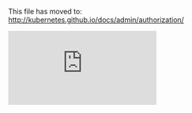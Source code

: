 <!-- BEGIN MUNGE: UNVERSIONED_WARNING -->


<!-- END MUNGE: UNVERSIONED_WARNING -->

This file has moved to: http://kubernetes.github.io/docs/admin/authorization/




<!-- BEGIN MUNGE: IS_VERSIONED -->
<!-- TAG IS_VERSIONED -->
<!-- END MUNGE: IS_VERSIONED -->


<!-- BEGIN MUNGE: GENERATED_ANALYTICS -->
[![Analytics](https://kubernetes-site.appspot.com/UA-36037335-10/GitHub/docs/admin/authorization.md?pixel)]()
<!-- END MUNGE: GENERATED_ANALYTICS -->
